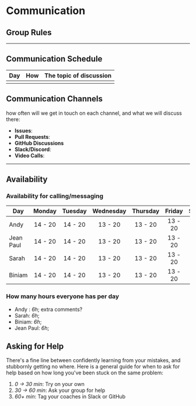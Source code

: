 # Communication

## Group Rules

<!-- any general rules you'd like to set for your group? -->

---

## Communication Schedule

| Day | How | The topic of discussion |
| --- | :-: | ----------------------- |
|     |     |                         |

## Communication Channels

how often will we get in touch on each channel, and what we will discuss there:

- **Issues**:
- **Pull Requests**:
- **GitHub Discussions**
- **Slack/Discord**:
- **Video Calls**:

---

## Availability

### Availability for calling/messaging

| Day      | Monday  | Tuesday | Wednesday | Thursday | Friday  | Saturday | Sunday  |
| ------   | :-----: | :-----: | :-------: | :------: | :-----: | :------: | :-----: |
| Andy     | 14 - 20 | 14 - 20 |  13 - 20  | 13 - 20  | 13 - 20 | 13 - 20  | 13 - 20 |
| Jean Paul| 14 - 20 | 14 - 20 |  13 - 20  | 13 - 20  | 13 - 20 | 13 - 20  | 13 - 20 |
| Sarah    | 14 - 20 | 14 - 20 |  13 - 20  | 13 - 20  | 13 - 20 | 13 - 20  | 13 - 20 |
| Biniam   | 14 - 20 | 14 - 20 |  13 - 20  | 13 - 20  | 13 - 20 | 13 - 20  | 13 - 20 |

### How many hours everyone has per day

- Andy : _6h_; extra comments?
- Sarah: _6h_;
- Biniam: _6h_;
- Jean Paul: _6h_;


## Asking for Help

There's a fine line between confidently learning from your mistakes, and
stubbornly getting no where. Here is a general guide for when to ask for help
based on how long you've been stuck on the same problem:

1. _0 -> 30 min_: Try on your own
2. _30 -> 60 min_: Ask your group for help
3. _60+ min_: Tag your coaches in Slack or GitHub
